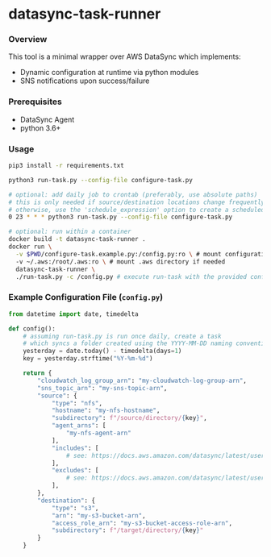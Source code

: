 # datasync-task-runner

### Overview
This tool is a minimal wrapper over AWS DataSync which implements:
- Dynamic configuration at runtime via python modules
- SNS notifications upon success/failure

### Prerequisites
- DataSync Agent
- python 3.6+

### Usage
```sh
pip3 install -r requirements.txt

python3 run-task.py --config-file configure-task.py

# optional: add daily job to crontab (preferably, use absolute paths)
# this is only needed if source/destination locations change frequently
# otherwise, use the 'schedule_expression' option to create a scheduled task
0 23 * * * python3 run-task.py --config-file configure-task.py

# optional: run within a container
docker build -t datasync-task-runner .
docker run \
  -v $PWD/configure-task.example.py:/config.py:ro \ # mount configuration file at /config.py
  -v ~/.aws:/root/.aws:ro \ # mount .aws directory if needed
  datasync-task-runner \
  ./run-task.py -c /config.py # execute run-task with the provided configuration
```

### Example Configuration File (`config.py`)

```python
from datetime import date, timedelta

def config():
    # assuming run-task.py is run once daily, create a task
    # which syncs a folder created using the YYYY-MM-DD naming convention
    yesterday = date.today() - timedelta(days=1)
    key = yesterday.strftime("%Y-%m-%d")

    return {
        "cloudwatch_log_group_arn": "my-cloudwatch-log-group-arn",
        "sns_topic_arn": "my-sns-topic-arn",
        "source": {
            "type": "nfs",
            "hostname": "my-nfs-hostname",
            "subdirectory": f"/source/directory/{key}",
            "agent_arns": [
                "my-nfs-agent-arn"
            ],
            "includes": [
                # see: https://docs.aws.amazon.com/datasync/latest/userguide/API_FilterRule.html
            ],
            "excludes": [
                # see: https://docs.aws.amazon.com/datasync/latest/userguide/API_FilterRule.html
            ],
        }, 
        "destination": {
            "type": "s3",
            "arn": "my-s3-bucket-arn",
            "access_role_arn": "my-s3-bucket-access-role-arn",
            "subdirectory": f"/target/directory/{key}"
        }
    }

```

